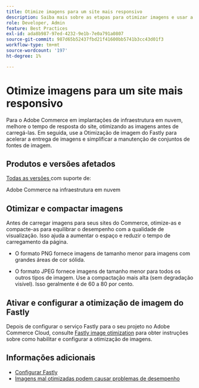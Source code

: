 ```yaml
---
title: Otimize imagens para um site mais responsivo
description: Saiba mais sobre as etapas para otimizar imagens e usar a otimização de imagem do Fastly para otimizar o tempo de resposta em seus sites do Adobe Commerce.
role: Developer, Admin
feature: Best Practices
exl-id: ada8b987-97ed-4232-9e1b-7e0a791a0807
source-git-commit: 987d65b52437fbd21f41600bb5741b3cc43d01f3
workflow-type: tm+mt
source-wordcount: '197'
ht-degree: 1%

---
```


# Otimize imagens para um site mais responsivo

Para o Adobe Commerce em implantações de infraestrutura em nuvem, melhore o tempo de resposta do site, otimizando as imagens antes de carregá-las. Em seguida, use a Otimização de imagem do Fastly para acelerar a entrega de imagens e simplificar a manutenção de conjuntos de fontes de imagem.

## Produtos e versões afetados

[Todas as versões ](../../../release/versions.md) com suporte de:

Adobe Commerce na infraestrutura em nuvem


## Otimizar e compactar imagens

Antes de carregar imagens para seus sites do Commerce, otimize-as e compacte-as para equilibrar o desempenho com a qualidade de visualização. Isso ajuda a aumentar o espaço e reduzir o tempo de carregamento da página.

- O formato PNG fornece imagens de tamanho menor para imagens com grandes áreas de cor sólida.

- O formato JPEG fornece imagens de tamanho menor para todos os outros tipos de imagem. Use a compactação mais alta (sem degradação visível). Isso geralmente é de 60 a 80 por cento.

## Ativar e configurar a otimização de imagem do Fastly

Depois de configurar o serviço Fastly para o seu projeto no Adobe Commerce Cloud, consulte [Fastly image otimization](https://experienceleague.adobe.com/en/docs/commerce-cloud-service/user-guide/cdn/fastly-image-optimization) para obter instruções sobre como habilitar e configurar a otimização de imagens.

## Informações adicionais

- [Configurar Fastly](https://experienceleague.adobe.com/en/docs/commerce-cloud-service/user-guide/cdn/setup-fastly/fastly-configuration)
- [Imagens mal otimizadas podem causar problemas de desempenho](https://experienceleague.adobe.com/docs/commerce-knowledge-base/kb/troubleshooting/miscellaneous/file-storage-low-specific-page-loads-are-slow.html)
